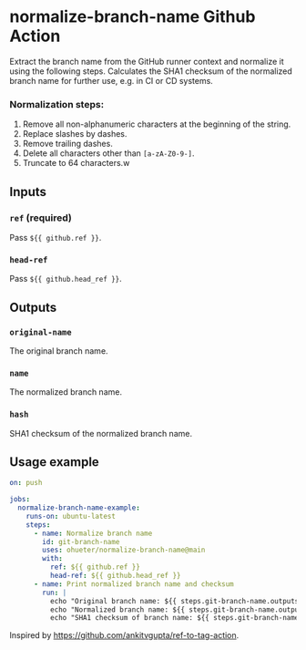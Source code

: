 # normalize-branch-name Github Action

Extract the branch name from the GitHub runner context and normalize it using the following steps. Calculates the SHA1 checksum of the normalized branch name for further use, e.g. in CI or CD systems.

### Normalization steps:

1. Remove all non-alphanumeric characters at the beginning of the string.
2. Replace slashes by dashes.
3. Remove trailing dashes.
4. Delete all characters other than `[a-zA-Z0-9-]`.
5. Truncate to 64 characters.w

## Inputs

### `ref` **(required)**

Pass `${{ github.ref }}`.

### `head-ref`

Pass `${{ github.head_ref }}`.

## Outputs

### `original-name`

The original branch name.

### `name`

The normalized branch name.

### `hash`

SHA1 checksum of the normalized branch name.

## Usage example

```yml
on: push

jobs:
  normalize-branch-name-example:
    runs-on: ubuntu-latest
    steps:
      - name: Normalize branch name
        id: git-branch-name
        uses: ohueter/normalize-branch-name@main
        with:
          ref: ${{ github.ref }}
          head-ref: ${{ github.head_ref }}
      - name: Print normalized branch name and checksum
        run: |
          echo "Original branch name: ${{ steps.git-branch-name.outputs.original_name }}"
          echo "Normalized branch name: ${{ steps.git-branch-name.outputs.name }}"
          echo "SHA1 checksum of branch name: ${{ steps.git-branch-name.outputs.hash }}"
```

Inspired by https://github.com/ankitvgupta/ref-to-tag-action.

